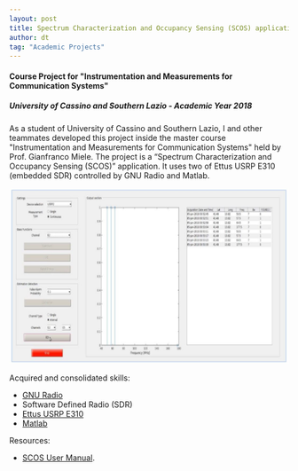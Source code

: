 ```yaml
---
layout: post
title: Spectrum Characterization and Occupancy Sensing (SCOS) application
author: dt
tag: "Academic Projects"
---
```

#### Course Project for "Instrumentation and Measurements for Communication Systems"
##### University of Cassino and Southern Lazio - Academic Year 2018

As a student of University of Cassino and Southern Lazio, I and other teammates developed this project inside the master course "Instrumentation and Measurements for Communication Systems" held by Prof. Gianfranco Miele.
The project is a “Spectrum Characterization and Occupancy Sensing (SCOS)” application. It uses two of Ettus USRP E310 (embedded SDR) controlled by GNU Radio and Matlab.

<img src="/assets/img/2018-06-13-unicas-imcs.jpg" class="img-fluid" alt="scos gui">

Acquired and consolidated skills:
* [GNU Radio](https://www.gnuradio.org/)
* Software Defined Radio (SDR)
* [Ettus USRP E310](https://www.ettus.com/all-products/e310/)
* [Matlab](https://it.mathworks.com/products/matlab.html)

Resources:
* [SCOS User Manual](/assets/pdf/2018-06-03_unicas_imcs_scos_user_manual.pdf).